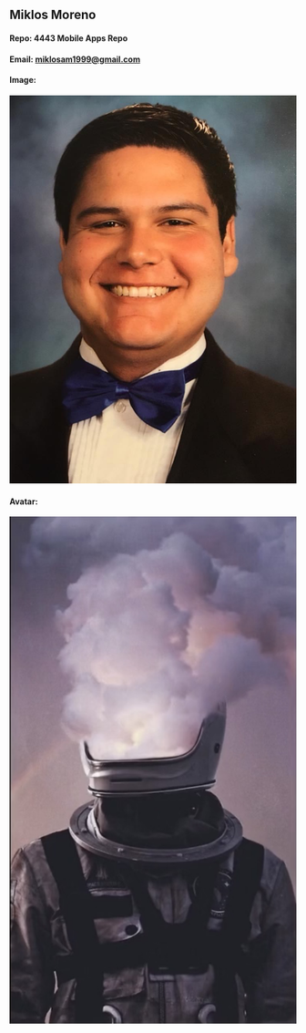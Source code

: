 ## Miklos Moreno
#### Repo: 4443 Mobile Apps Repo
#### Email: miklosam1999@gmail.com
#### Image:
![Me](https://github.com/2yep/2143-OOP-Moreno/blob/deda93b565050ef31e92b8508d2a2b60060e7271/IMG_0180.JPG)
#### Avatar:
![Avatar](https://github.com/2yep/2143-OOP-Moreno/blob/e63a375e7cd50e1cec4cb80494d215af906772f9/IMG_0234.jpg)